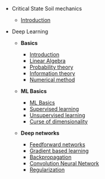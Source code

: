 <!-- docs/_sidebar.md -->

* Critical State Soil mechanics

  * [Introduction](critical-state-soil-mechanics/introduction.md)

* Deep Learning
  * **Basics**
    * [Introduction](deep-learning/basics/00-introduction.md)
    * [Linear Algebra](deep-learning/basics/01-linear-algebra.md)
    * [Probability theory](deep-learning/basics/02-probability-theory.md)
    * [Information theory](deep-learning/basics/03-information-theory.md)
    * [Numerical method](deep-learning/basics/04-numerical-methods.md)

  * **ML Basics**  
    * [ML Basics](deep-learning/ml-basics/00-machine-learning-basics.md)
    * [Supervised learning](deep-learning/ml-basics/01-supervised-learning.md)
    * [Unsupervised learning](deep-learning/ml-basics/02-unsupervised-learning.md)
    * [Curse of dimensionality](deep-learning/ml-basics/03-ml-design.md)

  * **Deep networks**  
    * [Feedforward networks](deep-learning/deep-networks/00-feedforward-networks.md)
    * [Gradient based learning](deep-learning/deep-networks/01-gradient-based-learning.md)
    * [Backpropagation](deep-learning/deep-networks/02-backpropagation.md)
    * [Convolution Neural Network](deep-learning/deep-networks/03-cnn.md)
    * [Regularization](deep-learning/deep-networks/04-regularization.md)
  